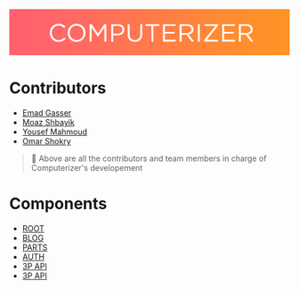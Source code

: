<img src='https://github.com/Computerizer/META/blob/main/wide.png' width='1200'>

# Contributors 
- [Emad Gasser](https://www.linkedin.com/in/emad-gasser/)  
- [Moaz Shbayik](https://www.linkedin.com/in/moaz-abdelaziz-7a8461236/)  
- [Yousef Mahmoud](https://www.linkedin.com/in/yousef-mahmoud-958067240/)  
- [Omar Shokry](https://www.linkedin.com/in/omar-eid-7b2254240/)  
  
> 👤 Above are all the contributors and team members in charge of Computerizer's developement


# Components
- <a href='https://github.com/Computerizer/FULL-STACK/tree/main/Computerizer/Computerizer'> ROOT </a>  
- <a href='https://github.com/Computerizer/FULL-STACK/tree/main/Computerizer/Blog'> BLOG </a>  
- <a href='https://github.com/Computerizer/FULL-STACK/tree/main/Computerizer/Parts'> PARTS </a>  
- <a href='https://github.com/Computerizer/FULL-STACK/tree/main/Computerizer/Oauth'> AUTH </a>  
- <a href='https://github.com/Computerizer/FULL-STACK/tree/main/Computerizer/TPA'> 3P API </a>  
- <a href='https://github.com/Computerizer/FULL-STACK/tree/main/Computerizer/frontend'> 3P API </a>  

